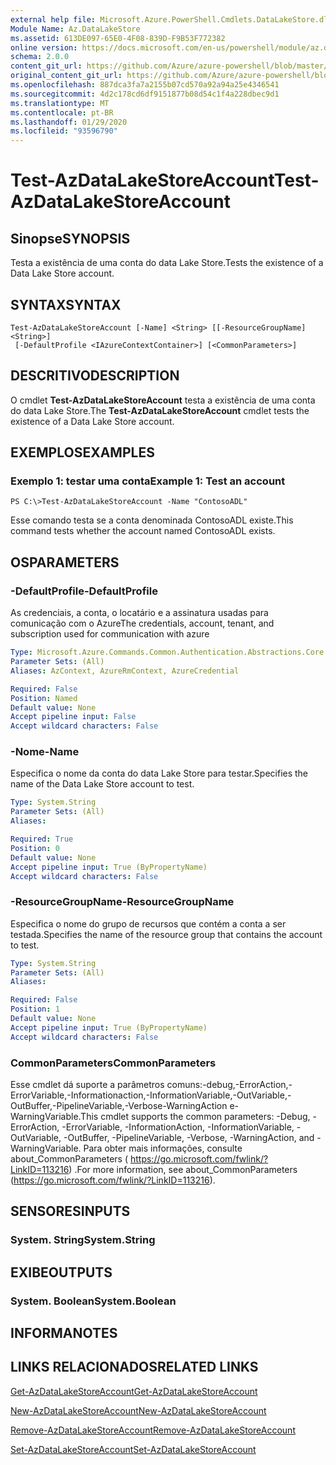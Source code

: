 ```yaml
---
external help file: Microsoft.Azure.PowerShell.Cmdlets.DataLakeStore.dll-Help.xml
Module Name: Az.DataLakeStore
ms.assetid: 613DE097-65E0-4F08-839D-F9B53F772382
online version: https://docs.microsoft.com/en-us/powershell/module/az.datalakestore/test-azdatalakestoreaccount
schema: 2.0.0
content_git_url: https://github.com/Azure/azure-powershell/blob/master/src/DataLakeStore/DataLakeStore/help/Test-AzDataLakeStoreAccount.md
original_content_git_url: https://github.com/Azure/azure-powershell/blob/master/src/DataLakeStore/DataLakeStore/help/Test-AzDataLakeStoreAccount.md
ms.openlocfilehash: 887dca3fa7a2155b07cd570a92a94a25e4346541
ms.sourcegitcommit: 4d2c178cd6df9151877b08d54c1f4a228dbec9d1
ms.translationtype: MT
ms.contentlocale: pt-BR
ms.lasthandoff: 01/29/2020
ms.locfileid: "93596790"
---
```

# <span data-ttu-id="b80ac-101">Test-AzDataLakeStoreAccount</span><span class="sxs-lookup"><span data-stu-id="b80ac-101">Test-AzDataLakeStoreAccount</span></span>

## <span data-ttu-id="b80ac-102">Sinopse</span><span class="sxs-lookup"><span data-stu-id="b80ac-102">SYNOPSIS</span></span>
<span data-ttu-id="b80ac-103">Testa a existência de uma conta do data Lake Store.</span><span class="sxs-lookup"><span data-stu-id="b80ac-103">Tests the existence of a Data Lake Store account.</span></span>

## <span data-ttu-id="b80ac-104">SYNTAX</span><span class="sxs-lookup"><span data-stu-id="b80ac-104">SYNTAX</span></span>

```
Test-AzDataLakeStoreAccount [-Name] <String> [[-ResourceGroupName] <String>]
 [-DefaultProfile <IAzureContextContainer>] [<CommonParameters>]
```

## <span data-ttu-id="b80ac-105">DESCRITIVO</span><span class="sxs-lookup"><span data-stu-id="b80ac-105">DESCRIPTION</span></span>
<span data-ttu-id="b80ac-106">O cmdlet **Test-AzDataLakeStoreAccount** testa a existência de uma conta do data Lake Store.</span><span class="sxs-lookup"><span data-stu-id="b80ac-106">The **Test-AzDataLakeStoreAccount** cmdlet tests the existence of a Data Lake Store account.</span></span>

## <span data-ttu-id="b80ac-107">EXEMPLOS</span><span class="sxs-lookup"><span data-stu-id="b80ac-107">EXAMPLES</span></span>

### <span data-ttu-id="b80ac-108">Exemplo 1: testar uma conta</span><span class="sxs-lookup"><span data-stu-id="b80ac-108">Example 1: Test an account</span></span>
```
PS C:\>Test-AzDataLakeStoreAccount -Name "ContosoADL"
```

<span data-ttu-id="b80ac-109">Esse comando testa se a conta denominada ContosoADL existe.</span><span class="sxs-lookup"><span data-stu-id="b80ac-109">This command tests whether the account named ContosoADL exists.</span></span>

## <span data-ttu-id="b80ac-110">OS</span><span class="sxs-lookup"><span data-stu-id="b80ac-110">PARAMETERS</span></span>

### <span data-ttu-id="b80ac-111">-DefaultProfile</span><span class="sxs-lookup"><span data-stu-id="b80ac-111">-DefaultProfile</span></span>
<span data-ttu-id="b80ac-112">As credenciais, a conta, o locatário e a assinatura usadas para comunicação com o Azure</span><span class="sxs-lookup"><span data-stu-id="b80ac-112">The credentials, account, tenant, and subscription used for communication with azure</span></span>

```yaml
Type: Microsoft.Azure.Commands.Common.Authentication.Abstractions.Core.IAzureContextContainer
Parameter Sets: (All)
Aliases: AzContext, AzureRmContext, AzureCredential

Required: False
Position: Named
Default value: None
Accept pipeline input: False
Accept wildcard characters: False
```

### <span data-ttu-id="b80ac-113">-Nome</span><span class="sxs-lookup"><span data-stu-id="b80ac-113">-Name</span></span>
<span data-ttu-id="b80ac-114">Especifica o nome da conta do data Lake Store para testar.</span><span class="sxs-lookup"><span data-stu-id="b80ac-114">Specifies the name of the Data Lake Store account to test.</span></span>

```yaml
Type: System.String
Parameter Sets: (All)
Aliases:

Required: True
Position: 0
Default value: None
Accept pipeline input: True (ByPropertyName)
Accept wildcard characters: False
```

### <span data-ttu-id="b80ac-115">-ResourceGroupName</span><span class="sxs-lookup"><span data-stu-id="b80ac-115">-ResourceGroupName</span></span>
<span data-ttu-id="b80ac-116">Especifica o nome do grupo de recursos que contém a conta a ser testada.</span><span class="sxs-lookup"><span data-stu-id="b80ac-116">Specifies the name of the resource group that contains the account to test.</span></span>

```yaml
Type: System.String
Parameter Sets: (All)
Aliases:

Required: False
Position: 1
Default value: None
Accept pipeline input: True (ByPropertyName)
Accept wildcard characters: False
```

### <span data-ttu-id="b80ac-117">CommonParameters</span><span class="sxs-lookup"><span data-stu-id="b80ac-117">CommonParameters</span></span>
<span data-ttu-id="b80ac-118">Esse cmdlet dá suporte a parâmetros comuns:-debug,-ErrorAction,-ErrorVariable,-Informationaction,-InformationVariable,-OutVariable,-OutBuffer,-PipelineVariable,-Verbose-WarningAction e-WarningVariable.</span><span class="sxs-lookup"><span data-stu-id="b80ac-118">This cmdlet supports the common parameters: -Debug, -ErrorAction, -ErrorVariable, -InformationAction, -InformationVariable, -OutVariable, -OutBuffer, -PipelineVariable, -Verbose, -WarningAction, and -WarningVariable.</span></span> <span data-ttu-id="b80ac-119">Para obter mais informações, consulte about_CommonParameters ( https://go.microsoft.com/fwlink/?LinkID=113216) .</span><span class="sxs-lookup"><span data-stu-id="b80ac-119">For more information, see about_CommonParameters (https://go.microsoft.com/fwlink/?LinkID=113216).</span></span>

## <span data-ttu-id="b80ac-120">SENSORES</span><span class="sxs-lookup"><span data-stu-id="b80ac-120">INPUTS</span></span>

### <span data-ttu-id="b80ac-121">System. String</span><span class="sxs-lookup"><span data-stu-id="b80ac-121">System.String</span></span>

## <span data-ttu-id="b80ac-122">EXIBE</span><span class="sxs-lookup"><span data-stu-id="b80ac-122">OUTPUTS</span></span>

### <span data-ttu-id="b80ac-123">System. Boolean</span><span class="sxs-lookup"><span data-stu-id="b80ac-123">System.Boolean</span></span>

## <span data-ttu-id="b80ac-124">INFORMA</span><span class="sxs-lookup"><span data-stu-id="b80ac-124">NOTES</span></span>

## <span data-ttu-id="b80ac-125">LINKS RELACIONADOS</span><span class="sxs-lookup"><span data-stu-id="b80ac-125">RELATED LINKS</span></span>

[<span data-ttu-id="b80ac-126">Get-AzDataLakeStoreAccount</span><span class="sxs-lookup"><span data-stu-id="b80ac-126">Get-AzDataLakeStoreAccount</span></span>](./Get-AzDataLakeStoreAccount.md)

[<span data-ttu-id="b80ac-127">New-AzDataLakeStoreAccount</span><span class="sxs-lookup"><span data-stu-id="b80ac-127">New-AzDataLakeStoreAccount</span></span>](./New-AzDataLakeStoreAccount.md)

[<span data-ttu-id="b80ac-128">Remove-AzDataLakeStoreAccount</span><span class="sxs-lookup"><span data-stu-id="b80ac-128">Remove-AzDataLakeStoreAccount</span></span>](./Remove-AzDataLakeStoreAccount.md)

[<span data-ttu-id="b80ac-129">Set-AzDataLakeStoreAccount</span><span class="sxs-lookup"><span data-stu-id="b80ac-129">Set-AzDataLakeStoreAccount</span></span>](./Set-AzDataLakeStoreAccount.md)


